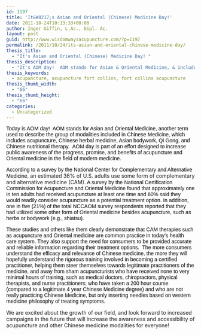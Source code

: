 ```yaml
---
id: 1197
title: 'It&#8217;s Asian and Oriental (Chinese) Medicine Day!'
date: 2011-10-24T10:13:33+00:00
author: Inger Giffin, L.Ac., Dipl. Ac.
layout: post
guid: http://www.wisdomwaysacupuncture.com/?p=1197
permalink: /2011/10/24/its-asian-and-oriental-chinese-medicine-day/
thesis_title:
  - "It's Asian and Oriental (Chinese) Medicine Day! "
thesis_description:
  - "It's AOM day!  AOM stands for Asian & Oriental Medicine, & includes acupuncture, Chinese herbal medicine, Asian bodywork, Qi Gong, and Chinese nutrition therapy.  "
thesis_keywords:
  - acupuncture, acupuncture fort collins, fort collins acupuncture
thesis_thumb_width:
  - "66"
thesis_thumb_height:
  - "66"
categories:
  - Uncategorized
---
```

<span style="color: #000000; font-family: Arial,Helvetica,sans-serif;">Today is AOM day!  AOM stands for Asian and Oriental Medicine, another term used to describe the group of modalities included in Chinese Medicine, which includes acupuncture, Chinese herbal medicine, Asian bodywork, Qi Gong, and Chinese nutritional therapy.  AOM day is part of an effort designed to increase public awareness of the progress, promise, and benefits of acupuncture and Oriental medicine in the field of modern medicine. </span>

<span style="color: #000000; font-family: Arial,Helvetica,sans-serif;">According to a survey by the National Center for Complementary and Alternative Medicine, </span>an estimated 36% of U.S. adults use some form of complementary and alternative medicine (CAM)<span style="color: #000000; font-family: Arial,Helvetica,sans-serif;">. A survey by the National Certification Commission for Acupuncture and Oriental Medicine found that approximately one in ten adults had received acupuncture at least one time and 60% said they would readily consider acupuncture as a potential treatment option. In addition, one in five (21%) of the total NCCAOM survey respondents reported that they had utilized some other form of Oriental medicine besides acupuncture, such as herbs or bodywork (e.g., shiatsu). </span>

<span style="color: #000000; font-family: Arial,Helvetica,sans-serif;">These studies and others like them clearly demonstrate that CAM therapies such as acupuncture and Oriental medicine are common practice in today&#8217;s health care system. They also support the need for consumers to be provided accurate and reliable information regarding their treatment options.  The more consumers understand the efficacy and relevance of Chinese medicine, the more they will hopefully understand the rigorous training involved in becoming a certified practitioner, helping them steer themselves towards legitimate practitioners of the medicine, and away from sham acupuncturists who have received none to very minimal hours of training, such as medical doctors, chiropractors, physical therapists, and nurse practitioners; who have taken a 200 hour course (compared to a legitimate 4 year Chinese Medicine degree) and who are not really practicing Chinese Medicine, but only inserting needles based on western medicine philosophy of treating symptoms.</span>

We are excited about the growth of our field, and look forward to increased campaigns in the future that will increase the awareness and accessibility of acupuncture and other Chinese medicine modalities for everyone!